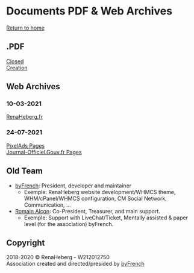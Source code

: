 # Documents PDF & Web Archives
[Return to home](https://renaheberg.eu.org)
## .PDF
[Closed](https://renaheberg.github.io/archives/closed.pdf) <br>
[Creation](https://renaheberg.github.io/archives/creations.pdf)
## Web Archives
### 10-03-2021
[RenaHeberg.fr](https://web.archive.org/web/20210310000849/http://renaheberg.fr/)
### 24-07-2021
[PixelAds Pages](https://web.archive.org/web/20210724125843/https://pixelads.fr/renaheberg-un-hebergement-gratuit-pour-tous-vos-projets-15768) <br>
[Journal-Officiel.Gouv.fr Pages](https://web.archive.org/web/20210724125831/https://www.journal-officiel.gouv.fr/associations/detail-annonce/associations_b/20180049/356)
## Old Team
- [byFrench](https://github.com/byFrench): President, developer and maintainer
  - Exemple: RenaHeberg website development/WHMCS theme, WHM/cPanel/WHMCS configuration, CM Social Network, Communication, ...
- [Romain Alcon](https://romainalcon.me/projects/renaheberg): Co-President, Treasurer, and main support.
  - Exemple: Support with LiveChat/Ticket, Mentally assisted & paper level (for the association) byFrench.
## Copyright
2018-2020 &copy; RenaHeberg - W212012750 <br>
Association created and directed/presided by [byFrench](https://github.com/byFrench)
